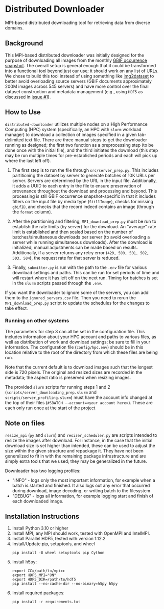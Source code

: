 # Distributed Downloader
MPI-based distributed downloading tool for retrieving data from diverse domains.

## Background

This MPI-based distributed downloader was initially designed for the purpose of downloading all images from the monthly [GBIF occurrence snapshot](https://www.gbif.org/occurrence-snapshots). The overall setup is general enough that it could be transformed into a functional tool beyond just our use; it should work on any list of URLs. We chose to build this tool instead of using something like [img2dataset](https://github.com/rom1504/img2dataset) to better avoid overloading source servers (GBIF documents approximately 200M images across 545 servers) and have more control over the final dataset construction and metadata management (e.g., using `HDF5` as discussed in [issue #1](https://github.com/Imageomics/distributed-downloader/issues/1)). 


## How to Use

`distributed-downloader` utilizes multiple nodes on a High Performance Computing (HPC) system (specifically, an HPC with `slurm` workload manager) to download a collection of images specified in a given tab-delimited text file. There are three manual steps to get the downloader running as designed; the first two function as a preprocessing step (to be done once with the initial file), and the third initiates the download (this step may be run multiple times for pre-established periods and each will pick up where the last left off).

1. The first step is to run the file through `src/server_prep.py`. This includes partitioning the dataset by server to generate batches of 10K URLs per server. Servers are determined by the URL in the input file. Additionally, it adds a UUID to each entry in the file to ensure preservation of provenance throughout the download and processing and beyond. This processing is still GBIF occurrence snapshot-specific in that it includes filters on the input file by media type (`StillImage`), checks for missing `gbifID`, and checks that the record indeed contains an image (through the `format` column).

2. After the partitioning and filtering, `MPI_download_prep.py` must be run to establish the rate limits (by server) for the download. An "average" rate limit is established and then scaled based on the number of batches/simultaneous downloads per server (to avoid overloading a server while running simultaneous downloads). After the download is initialized, manual adjustments can be made based on results. Additionally, if a server returns any retry error (`429, 500, 501, 502, 503, 504`), the request rate for that server is reduced.

3. Finally, `submitter.py` is run with the path to the `.env` file for various download settings and paths. This can be run for set periods of time and will restart where it has left off on the next run. Timing for batches is set in the `slurm` scripts passed through the `.env`.

If you want the downloader to ignore some of the servers, you can add them to the `ignored_servers.csv` file. Then you need to rerun the `MPI_download_prep.py` script to update the schedules for the changes to take effect.

### Running on other systems

The parameters for step 3 can all be set in the configuration file. This includes information about your HPC account and paths to various files, as well as distribution of work and download settings; be sure to fill in your information. 
The configuration file (`config/hpc.env`) should be in this location relative to the root of the directory from which these files are being run.

Note that the current default is to download images such that the longest side is 720 pixels. The original and resized sizes are recorded in the metadata; the aspect ratio is preserved when resizing images.

The provided `slurm` scripts for running steps 1 and 2 (`scripts/server_downloading_prep.slurm` and `scripts/server_profiling.slurm`) must have the account info changed at the top of their files (`#SBATCH --account=<your account here>`). These are each only run once at the start of the project


## Note on files

`resize_mpi` (`py` and `slurm`) and `resizer_scheduler.py` are scripts intended to resize the images after download. For instance, in the case that the initial download size is set higher than intended, these can be used to adjust the size within the given structure and repackage it. They have not been generalized to fit in with the remaining package infrastructure and are simply extra tools that we used; they may be generalized in the future.

Downloader has two logging profiles:
- "INFO" - logs only the most important information, for example when a batch is started and finished. It also logs out any error that occurred during download, image decoding, or writing batch to the filesystem
- "DEBUG" - logs all information, for example logging start and finish of each downloaded image.

## Installation Instructions
1. Install Python 3.10 or higher
2. Install MPI, any MPI should work, tested with OpenMPI and IntelMPI.
3. Install Parallel HDF5, tested with version 1.12.2
4. Install/Update pip, setuptools, and wheel
    ```
    pip install -U wheel setuptools pip Cython
    ```
5. Install h5py:
    ```
    export CC=/path/to/mpicc
    export HDF5_MPI="ON" 
    export HDF5_DIR=/path/to/hdf5
    pip install --no-cache-dir --no-binary=h5py h5py
    ```
6. Install required packages:
    ```
    pip install -r requirements.txt
    ```
